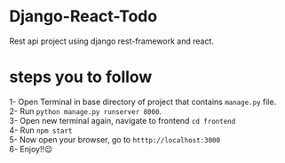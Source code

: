 # Django-React-Todo
Rest api project using django rest-framework and react.

# steps you to follow
1- Open Terminal in base directory of project that contains `manage.py` file.<br>
2- Run `python manage.py runserver 8000`.<br>
3- Open new terminal again, navigate to frontend  `cd frontend`<br>
4- Run `npm start`<br>
5- Now open your browser, go to `htttp://localhost:3000`<br>
6- Enjoy!!😉<br>
